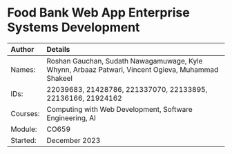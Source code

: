# Food Bank Web App Enterprise Systems Development

| Author | Details |
|:-- | :-- |
| Names: | Roshan Gauchan, Sudath Nawagamuwage, Kyle Whynn, Arbaaz Patwari, Vincent Ogieva, Muhammad Shakeel |
| IDs: | 22039683, 21428786, 221337070, 22133895, 22136166, 21924162 |
| Courses: | Computing with Web Development, Software Engineering, AI |
| Module: | CO659 |
| Started: | December 2023 |
